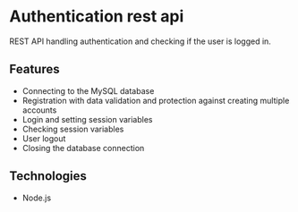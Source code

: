 # Authentication rest api

REST API handling authentication and checking if the user is logged in.

## Features

- Connecting to the MySQL database
- Registration with data validation and protection against creating multiple accounts
- Login and setting session variables
- Checking session variables
- User logout
- Closing the database connection

## Technologies

- Node.js
